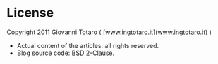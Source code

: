 License
=======

Copyright 2011 Giovanni Totaro ( [www.ingtotaro.it](www.ingtotaro.it) )

- Actual content of the articles: all rights reserved.
- Blog source code: [BSD 2-Clause](http://www.opensource.org/licenses/bsd-license.php).
